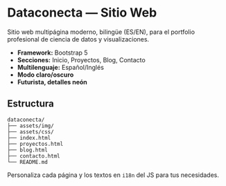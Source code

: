 # Dataconecta — Sitio Web

Sitio web multipágina moderno, bilingüe (ES/EN), para el portfolio profesional de ciencia de datos y visualizaciones.

- **Framework:** Bootstrap 5
- **Secciones:** Inicio, Proyectos, Blog, Contacto
- **Multilenguaje:** Español/Inglés
- **Modo claro/oscuro**
- **Futurista, detalles neón**

## Estructura

```
dataconecta/
├── assets/img/
├── assets/css/
├── index.html
├── proyectos.html
├── blog.html
├── contacto.html
└── README.md
```

Personaliza cada página y los textos en `i18n` del JS para tus necesidades.
